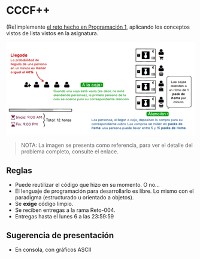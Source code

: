 # CCCF++

(Re)implemente [el reto hecho en Programación 1](https://github.com/mmasias/23-24-prg1/blob/main/temario/ejercicios/08-RetoCCCF.md), aplicando los conceptos vistos de lista vistos en la asignatura.

<img src="https://github.com/mmasias/23-24-prg1/raw/main/imagenes/retoCCCF.png" width=600>

> NOTA: La imagen se presenta como referencia, para ver el detalle del problema completo, consulte el enlace.

## Reglas

- Puede reutilizar el código que hizo en su momento. O no...
- El lenguaje de programación para desarrollarlo es libre. Lo mismo con el paradigma (estructurado u orientado a objetos).
- Se **exige** código limpio.
- Se reciben entregas a la rama Reto-004.
- Entregas hasta el lunes 6 a las 23:59:59

## Sugerencia de presentación

- En consola, con gráficos ASCII

